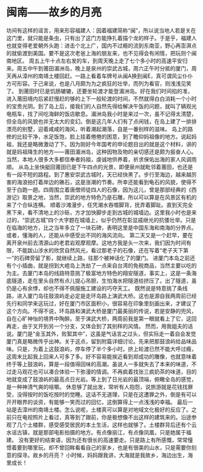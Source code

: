# 闽南——故乡的月亮

坊间有这样的谣言，用来形容福建人：因着福建简称“闽”，所以说当地人若是关在这门里，就只能是条虫，只有出了这门方能挣扎着描个龙的样子。于是乎，福建人也就变得老爱朝外头跑：进击个北上广，国内不过瘾的流到东南亚，野心再澎湃点的就偷渡到美国。要不是这次老爸上海的朋友来，也不见得会有闲情，把玩则个闽南地区。
周五上午十点左右发的车，到周天晚上走了七个多小时的高速平安归来。周五中午到莆田湄洲岛，晚上是泉州的崇武古城，周六正午时分抵的厦门，周天再从漳州的南靖土楼回赶。一路上看着车牌号从闽A换到闽E，真可谓风尘仆仆方可形容。于己来说，也是八月颇为为之疯狂的壮举，而列为看官，则浅浅见笑了。
到莆田时已是饥肠辘辘，还要坐轮渡才能登湄洲岛。好在我们时间掐的准，进入莆田境内后紧赶慢赶的够的上下一般轮渡的时间，不然就得白白消耗一个小时的宝贵光阴。到了岛上后，接我们的人自然先得给解决午饭的问题，就叫了辆观光电瓶车，找了间吃海鲜的饭店歇息。湄洲岛我小时是来过一次，虽不记得太清楚，但全岛的风貌也并无太大的变幻。倒是这几年人们有了点闲钱，在岛上建了一排排漂亮的别墅，迎着咸咸的海风，听着潮起潮落，自是一番别样的滋味。
岛上的路修的比较干净，水足饭饱，脸上挂着倦倦的困意，到了瞻仰妈祖像的地方。说起妈祖，我还是略微激动了下。因为刚好今年国考的申论题目出的就是这个材料，讲的就是妈祖降生的地方——莆田湄洲岛，这种因物及物的亲切感还是颇为振奋人心。当然，本地人很多大多都信奉者妈祖，虔诚地供养着，祈求保佑出海的家人风调雨顺。
从岛上坐快艇回莆田已是下午四点的光景，即便泉州就毗邻着莆田，也还是有一段不短的路程。到了惠安崇武古城时，天已经快黑了。步行至海边，越来越厉害的海浪拍打着岸边的礁石，这是涨潮的节奏。所幸还能看到龟石的风貌，使得不至于白跑一趟。四周围立着唐僧师徒四人的石像，因为这儿，曾是那部经典的《西游记》取景之地，当然，崇武的地方特色乃是石雕，所以可以算是在风景区有机的来了个合纵连横。
顺着沙滩漫步，任凭潮水吞噬脚背，抚弄着脚趾。直到天完全黑下来，看不清地上的沙砾，方才加快脚步走到古城的城墙边。这里我小时也是来过的，“崇武古城”四个大字题在城墙上，似乎仍然在彰显戚继光的抗倭壮举。只是在临海的地方，比之当年多立了一块石碑，表明这里是中国东海和南海的分界点。或者，懂海的人，还能从中感受出不同的海风流向。
第二天又是一个赶早，要在离开泉州前去清源山的老君岩观摩观摩。这地方我是头一次来，我们因为时间有限，不能跋山涉水的欣赏自然风光，看过那老子的石像，还在写着“老子天下第一”的石碑旁留了影，就继续上路，往那个被神话化了的厦门。
进厦门本岛之前还有个小插曲，就是拐到大嶝岛上洗劫了一点来自台湾的免税商品，当然主要以吃的为主。去厦门本岛的线路特意挑了极富地方特色的翔安隧道，事实上，这是一条海底隧道，走在里头自然有点儿提心吊胆，生怕海水把隧道给挤压了。出了隧道，虽仍是心有余悸，却也不得不佩服施工建设的巧夺天工。
既然说是特意挑了条线路，进入厦门岛往鼓浪屿走必定是走环岛路上演武大桥。这也是源自我两周前已经先行和同学来这玩过，好在厦门市区面积小，很容易在印象里刻画出来，才建议了这个方向。不得不说，环岛路和演武大桥是厦门最美丽的传说，若是安静的兜风，自在心旷神怡的境界中陶醉。至于演武大桥，两周前我是第一眼就看上了它，这回再走，由于叉开到另一个分支，又体会到了其别样的风情。
然而，用我姐夫的话说。厦门是“金玉其外，败絮其中”，这虽是气话言之过头，但实际走一着自会发觉厦门真是略微传乎出神。关于这点，留到附篇详细讨论。先来把那鼓浪屿给品味品味。只是，为着上这鼓浪屿，停车停了半个多小时。挤上轮渡已然不能大呼过瘾，这周末比起我上回来人可多了多。好不容易能挨近看到郑成功的雕像，也就意味着终于等上鼓浪屿，算是一段值得回味的高潮。虽说人一多就失去了本来的味道，不过走马观花也可以凑合体验一下弥漫的情调。不再疯着找张三疯奶茶的味道，目的地就变成了鼓浪屿的最高点日光岩。等上到了日光岩的最顶端，俯瞰全岛的感觉，是一种神清气爽的咀嚼。
休息够了就出发，常听有人抱怨，说旅游就是花钱找罪受，没得按时的饭吃按时的觉睡。这话不无道理，只是在这遭罪之外，倒是有可以开开眼界的谈资，有能够一笑而过的回忆，这倒算得上一点浅浅的幸福。
最后一站是去漳州的南靖土楼。怎么说呢，土楼真可以算是对地域文化极好的反应了。之前只在电视照片上看过，真等到了跟前，你是极想像不出这样的建筑来的。沿途参观了几个土楼群，感受感受居民的本土生活，这样也就够了。土楼群背后还有个云水谣古镇，就是那部电影拍摄的地方。有点像丽江，有点像凤凰，只是她属于福建。
没有更好的结束语，因为还有很长的高速要走。只是路上有所感慨，常常憧憬着要到哪里玩，却不曾回眸看看自己的家乡，也是有很美的山水，只是需要你刻意的探寻。故乡的月亮？
小时候，妈妈跟我讲，大海就是我故乡，海边出生，海里成长！
